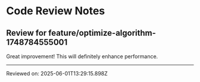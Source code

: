 # Code Review Notes

## Review for feature/optimize-algorithm-1748784555001

Great improvement! This will definitely enhance performance.

---
Reviewed on: 2025-06-01T13:29:15.898Z